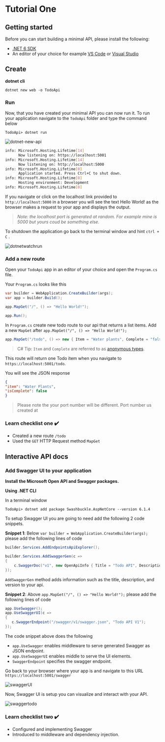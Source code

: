 # Tutorial One

## Getting started

Before you can start building a minimal API, please install the following:
- [.NET 6 SDK](https://dotnet.microsoft.com/download/dotnet)
- An editor of your choice for example [VS Code](https://code.visualstudio.com/) or [Visual Studio](https://visualstudio.microsoft.com/)

## Create 

**dotnet cli**


`dotnet new web -o TodoApi`

### Run 

Now, that you have created your minimal API you can now run it. To run your application navigate to the `TodoApi` folder and type the command below 

 `TodoApi> dotnet run`

![dotnet-new-api](https://user-images.githubusercontent.com/2546640/125850290-968b36c6-db5c-4dec-982b-496bc6d63aa4.gif)

``` bash
info: Microsoft.Hosting.Lifetime[14]
      Now listening on: https://localhost:5001
info: Microsoft.Hosting.Lifetime[14]
      Now listening on: http://localhost:5000
info: Microsoft.Hosting.Lifetime[0]
      Application started. Press Ctrl+C to shut down.
info: Microsoft.Hosting.Lifetime[0]
      Hosting environment: Development
info: Microsoft.Hosting.Lifetime[0]
```
If you navigate or click on the localhost link provided to `http://localhost:5000` in a browser you will see the text Hello World! as the browser makes a request to your app and displays the output.

> *Note: the localhost port is generated at random. For example mine is 5000 but yours coud be something else.*

To shutdown the application go back to the terminal window and hint `ctrl + C` .

![dotnetwatchrun](https://user-images.githubusercontent.com/2546640/125180054-9f27f380-e1c3-11eb-8769-4ddfbe358668.gif)

### Add a new route
Open your `TodoApi` app in an editor of your choice and open the `Program.cs` file.

Your `Program.cs` looks like this 

```cs
var builder = WebApplication.CreateBuilder(args);
var app = builder.Build();

app.MapGet("/", () => "Hello World!");

app.Run();
```

In `Program.cs` create new todo route to our api that returns a list items. Add  a new `MapGet` after `app.MapGet("/", () => "Hello World!");`

```cs 
app.MapGet("/todo", () => new { Item = "Water plants", Complete = "false" });
```
> C# Tip: `Item` and `Complete` are referred to as [anonymous types](https://docs.microsoft.com/en-us/dotnet/csharp/fundamentals/types/anonymous-types). 

This route will return one Todo item when you navigate to 
`https://localhost:5001/todo`. 

You will see the JSON response 
``` json
{
"item": "Water Plants",
"isComplete": false
}
```

> Please note the your port number will be different. Port number us created at 

### Learn checklist one ✔️ 

- Created a new route `/todo`
- Used the `GET` HTTP Request method `MapGet`

## Interactive API docs 

### Add Swagger UI to your application 

 **Install the Microsoft Open API and Swagger packages.** 

**Using .NET CLI**

In a terminal window 

```console 
TodoApi> dotnet add package Swashbuckle.AspNetCore --version 6.1.4
```
 

 To setup Swagger UI you are going to need add the following 2 code snippets. 
 
**Snippet 1**: Below `var builder = WebApplication.CreateBuilder(args);` please add the following lines of code 

```cs 
builder.Services.AddEndpointsApiExplorer();

builder.Services.AddSwaggerGen(c =>
{
    c.SwaggerDoc("v1", new OpenApiInfo { Title = "Todo API", Description = "Keep track of your tasks", Version = "v1" });
});
```
`AddSwaggerGen` method adds information such as the title, description, and version to your api.

**Snippet 2**: Above `app.MapGet("/", () => "Hello World!");` please add the following lines of code 

``` cs
app.UseSwagger();
app.UseSwaggerUI(c =>
{
   c.SwaggerEndpoint("/swagger/v1/swagger.json", "Todo API V1");
});
```
The code snippet above does the following
- `app.UseSwagger` enables middleware to serve generated Swagger as JSON endpoint. 
- `app.UseSwaggerUI` enables middle to serve the UI elements.
- `SwaggerEndpoint` specifies the swagger endpoint.

Go back to your browser where your app is and navigate to this URL `https://localhost:5001/swagger`


![swaggerUI](https://user-images.githubusercontent.com/2546640/125180553-49eee080-e1c9-11eb-99f5-0b093210f13a.png)

Now, Swagger UI is   setup you can visualize and interact with your API.


![swaggertodo](https://user-images.githubusercontent.com/2546640/125180523-0005fa80-e1c9-11eb-885c-46b7bbb9fef3.gif)

### Learn checklist two ✔️ 
- Configured and implementing Swagger 
- Introduced to middleware and dependency injection.






